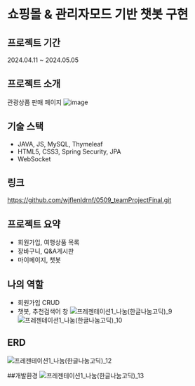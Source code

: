 # 쇼핑몰 & 관리자모드 기반 챗봇 구현

## 프로젝트 기간
2024.04.11 ~ 2024.05.05

## 프로젝트 소개
관광상품 판매 페이지
![image](https://github.com/wjflenldrnf/0616_codingstoryFinal/assets/154856783/47a9e05f-7fd9-4256-8f1c-1bc724f4e28e)

## 기술 스택
- JAVA, JS, MySQL, Thymeleaf
- HTML5, CSS3, Spring Security, JPA
- WebSocket

## 링크
https://github.com/wjflenldrnf/0509_teamProjectFinal.git

## 프로젝트 요약
- 회원가입, 여행상품 목록
- 장바구니, Q&A게시판
- 마이페이지, 챗봇


## 나의 역할
- 회원가입 CRUD
- 챗봇, 추천검색어 창
![프레젠테이션1_나눔(한글나눔고딕)_9](https://github.com/wjflenldrnf/0616_codingstoryFinal/assets/154856783/42e15fd3-118f-49a1-8d5d-afceb6d4f4b1)
![프레젠테이션1_나눔(한글나눔고딕)_10](https://github.com/wjflenldrnf/0616_codingstoryFinal/assets/154856783/e08fb2b9-5e4c-4424-8d4c-e709b3daae8a)


## ERD
![프레젠테이션1_나눔(한글나눔고딕)_12](https://github.com/wjflenldrnf/0616_codingstoryFinal/assets/154856783/6ff8d945-5ef3-4406-8bda-50863c49aa37)



##개발환경
![프레젠테이션1_나눔(한글나눔고딕)_13](https://github.com/wjflenldrnf/0616_codingstoryFinal/assets/154856783/29787af5-0934-445f-83f8-245e50e2c304)

